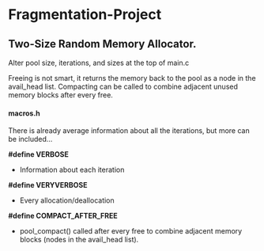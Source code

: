 # Fragmentation-Project

## Two-Size Random Memory Allocator.

Alter pool size, iterations, and sizes at the top of main.c

Freeing is not smart, it returns the memory back to the pool as a node in the avail_head list.
Compacting can be called to combine adjacent unused memory blocks after every free.

#### macros.h

There is already average information about all the iterations, but more can be included...

**#define VERBOSE**

- Information about each iteration

**#define VERYVERBOSE**

- Every allocation/deallocation

**#define COMPACT_AFTER_FREE**

- pool_compact() called after every free to combine adjacent memory blocks (nodes in the avail_head list).
